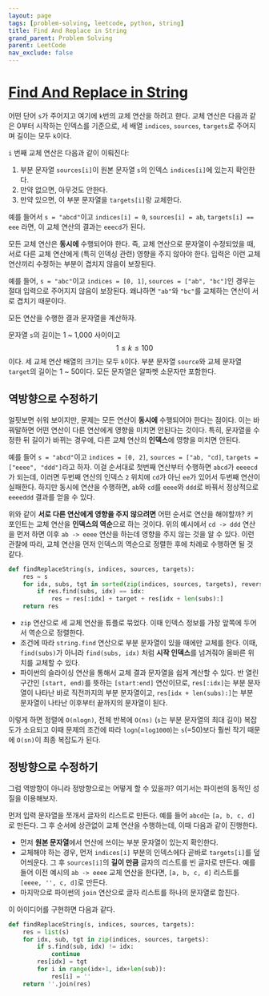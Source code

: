 ```yaml
---
layout: page
tags: [problem-solving, leetcode, python, string]
title: Find And Replace in String
grand_parent: Problem Solving
parent: LeetCode
nav_exclude: false
---
```


# [Find And Replace in String](https://leetcode.com/problems/find-and-replace-in-string/)

 어떤 단어 `s`가 주어지고 여기에 `k`번의 교체 연산을 하려고 한다. 교체
 연산은 다음과 같은 0부터 시작하는 인덱스를 기준으로, 세 배열
 `indices`, `sources`, `targets`로 주어지며 길이는 모두 `k`이다.

 `i` 번째 교체 연산은 다음과 같이 이뤄진다:
 1. 부분 문자열 `sources[i]`이 원본 문자열 `s`의 인덱스 `indices[i]`에
    있는지 확인한다.
 2. 만약 없으면, 아무것도 안한다.
 3. 만약 있으면, 이 부분 문자열을 `targets[i]`랑 교체한다.

 예를 들어서 `s = "abcd"`이고 `indices[i] = 0`, `sources[i] = ab`,
 `targets[i] == eee` 라면, 이 교체 연산의 결과는 `eeecd`가 된다.

 모든 교체 연산은 **동시에** 수행되어야 한다. 즉, 교체 연산으로
 문자열이 수정되었을 때, 서로 다른 교체 연산에게 (특히 인덱싱 관련)
 영향을 주지 않아야 한다. 입력은 이런 교체 연산끼리 수정하는 부분이
 겹치지 않음이 보장된다.

 예를 들어, `s = "abc"`이고 `indices = [0, 1]`, `sources = ["ab",
 "bc"]`인 경우는 절대 입력으로 주어지지 않음이 보장된다. 왜냐하면
 `"ab"`와 `"bc"`를 교체하는 연산이 서로 겹치기 때문이다.

 모든 연산을 수행한 결과 문자열을 계산하자.

 문자열 `s`의 길이는 1 ~ 1,000 사이이고 $$ 1 \leq k \leq 100 $$
 이다. 세 교체 연산 배열의 크기는 모두 `k`이다. 부분 문자열 `source`와
 교체 문자열 `target`의 길이는 1 ~ 50이다. 모든 문자열은 알파벳
 소문자만 포함한다.

## 역방향으로 수정하기

 얼핏보면 쉬워 보이지만, 문제는 모든 연산이 **동시에** 수행되어야
 한다는 점이다. 이는 바꿔말하면 어떤 연산이 다른 연산에게 영향을
 미치면 안된다는 것이다. 특히, 문자열을 수정한 뒤 길이가 바뀌는
 경우에, 다른 교체 연산의 **인덱스**에 영향을 미치면 안된다.

 예를 들어 `s = "abcd"`이고 `indices = [0, 2]`, `sources = ["ab,
 "cd]`, `targets = ["eeee", "ddd"]`라고 하자. 이걸 순서대로 첫번째
 연산부터 수행하면 `abcd`가 `eeeecd`가 되는데, 이러면 두번째 연산의
 인덱스 `2` 위치에 `cd`가 아닌 `ee`가 있어서 두번째 연산이
 실패한다. 하지만 동시에 연산을 수행하면, `ab`와 `cd`를 `eeee`와
 `ddd`로 바꿔서 정상적으로 `eeeeddd` 결과를 얻을 수 있다.

 위와 같이 **서로 다른 연산에게 영향을 주지 않으려면** 어떤 순서로
 연산을 해야할까? 키 포인트는 교체 연산을 **인덱스의 역순**으로 하는
 것이다. 위의 예시에서 `cd -> ddd` 연산을 먼저 하면 이후 `ab -> eeee`
 연산을 하는데 영향을 주지 않는 것을 알 수 있다. 이런 관찰에 따라,
 교체 연산을 먼저 인덱스의 역순으로 정렬한 후에 차례로 수행하면 될 것
 같다.

```python
def findReplaceString(s, indices, sources, targets):
    res = s
    for idx, subs, tgt in sorted(zip(indices, sources, targets), reverse=True):
        if res.find(subs, idx) == idx:
            res = res[:idx] + target + res[idx + len(subs):]
    return res
```

 - `zip` 연산으로 세 교체 연산을 튜플로 묶었다. 이때 인덱스 정보를
   가장 앞쪽에 두어서 역순으로 정렬한다.
 - 조건에 따라 `string.find` 연산으로 부분 문자열이 있을 때에만 교체를
   한다. 이때, `find(subs)`가 아니라 `find(subs, idx)` 처럼 **시작
   인덱스**를 넘겨줘야 올바른 위치를 교체할 수 있다.
 - 파이썬의 슬라이싱 연산을 통해서 교체 결과 문자열을 쉽게 계산할 수
   있다. 반 열린 구간인 `[start, end)`를 뜻하는 `[start:end]`
   연산이므로, `res[:idx]`는 부분 문자열이 나타난 바로 직전까지의 부분
   분자열이고, `res[idx + len(subs):]`는 부분 문자열이 나타난 이후부터
   끝까지의 문자열이 된다.

 이렇게 하면 정렬에 `O(nlogn)`, 전체 반복에 `O(ns)` (`s`는 부분
 문자열의 최대 길이) 복잡도가 소요되고 이때 문제의 조건에 따라
 `logn`(=`log1000`)는 `s`(=50)보다 훨씬 작기 때문에 `O(sn)`이 최종
 복잡도가 된다.

## 정방향으로 수정하기

 그럼 역방향이 아니라 정방향으로는 어떻게 할 수 있을까? 여기서는
 파이썬의 동적인 성질을 이용해보자.

 먼저 입력 문자열을 쪼개서 글자의 리스트로 만든다. 예를 들어 `abcd`는
 `[a, b, c, d]`로 만든다. 그 후 순서에 상관없이 교체 연산을
 수행하는데, 이때 다음과 같이 진행한다.
 - 먼저 **원본 문자열**에서 연산에 쓰이는 부분 문자열이 있는지
   확인한다.
 - 교체해야 하는 경우, 먼저 `indices[i]` 부분의 인덱스에다 곧바로
   `targets[i]`를 덮어씌운다. 그 후 `sources[i]`의 **길이 만큼**
   글자의 리스트를 빈 글자로 만든다. 예를 들어 이전 예시의 `ab ->
   eeee` 교체 연산을 한다면, `[a, b, c, d]` 리스트를 `[eeee, '', c,
   d]`로 만든다.
 - 마지막으로 파이썬의 `join` 연산으로 글자 리스트를 하나의 문자열로
   합친다.

 이 아이디어를 구현하면 다음과 같다.

```python
def findReplaceString(s, indices, sources, targets):
    res = list(s)
    for idx, sub, tgt in zip(indices, sources, targets):
        if s.find(sub, idx) != idx:
            continue
        res[idx] = tgt
        for i in range(idx+1, idx+len(sub)):
            res[i] = ''
    return ''.join(res)
```
